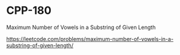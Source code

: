 # CPP-180
Maximum Number of Vowels in a Substring of Given Length








https://leetcode.com/problems/maximum-number-of-vowels-in-a-substring-of-given-length/
